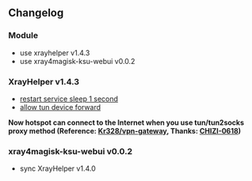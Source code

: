 ## Changelog
### Module
- use xrayhelper v1.4.3
- use xray4magisk-ksu-webui v0.0.2

### XrayHelper v1.4.3
- [restart service sleep 1 second](https://github.com/Asterisk4Magisk/XrayHelper/commit/916e56c57607a5de55c3f73ce9b239ab45bf09eb)
- [allow tun device forward](https://github.com/Asterisk4Magisk/XrayHelper/commit/04ff577198c9c9e16edd6ecc2fba2a87f503ebd4)

**Now hotspot can connect to the Internet when you use tun/tun2socks proxy method (Reference: [Kr328/vpn-gateway](https://github.com/Kr328/vpn-gateway), Thanks: [CHIZI-0618](https://github.com/CHIZI-0618))**

### xray4magisk-ksu-webui v0.0.2
- sync XrayHelper v1.4.0
